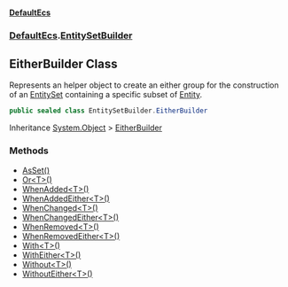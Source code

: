 #### [DefaultEcs](./index.md 'index')
### [DefaultEcs](./DefaultEcs.md 'DefaultEcs').[EntitySetBuilder](./DefaultEcs-EntitySetBuilder.md 'DefaultEcs.EntitySetBuilder')
## EitherBuilder Class
Represents an helper object to create an either group for the construction of an [EntitySet](./DefaultEcs-EntitySet.md 'DefaultEcs.EntitySet') containing a specific subset of [Entity](./DefaultEcs-Entity.md 'DefaultEcs.Entity').  
```csharp
public sealed class EntitySetBuilder.EitherBuilder
```
Inheritance [System.Object](https://docs.microsoft.com/en-us/dotnet/api/System.Object 'System.Object') &gt; [EitherBuilder](./DefaultEcs-EntitySetBuilder-EitherBuilder.md 'DefaultEcs.EntitySetBuilder.EitherBuilder')  
### Methods
- [AsSet()](./DefaultEcs-EntitySetBuilder-EitherBuilder-AsSet().md 'DefaultEcs.EntitySetBuilder.EitherBuilder.AsSet()')
- [Or&lt;T&gt;()](./DefaultEcs-EntitySetBuilder-EitherBuilder-Or-T-().md 'DefaultEcs.EntitySetBuilder.EitherBuilder.Or&lt;T&gt;()')
- [WhenAdded&lt;T&gt;()](./DefaultEcs-EntitySetBuilder-EitherBuilder-WhenAdded-T-().md 'DefaultEcs.EntitySetBuilder.EitherBuilder.WhenAdded&lt;T&gt;()')
- [WhenAddedEither&lt;T&gt;()](./DefaultEcs-EntitySetBuilder-EitherBuilder-WhenAddedEither-T-().md 'DefaultEcs.EntitySetBuilder.EitherBuilder.WhenAddedEither&lt;T&gt;()')
- [WhenChanged&lt;T&gt;()](./DefaultEcs-EntitySetBuilder-EitherBuilder-WhenChanged-T-().md 'DefaultEcs.EntitySetBuilder.EitherBuilder.WhenChanged&lt;T&gt;()')
- [WhenChangedEither&lt;T&gt;()](./DefaultEcs-EntitySetBuilder-EitherBuilder-WhenChangedEither-T-().md 'DefaultEcs.EntitySetBuilder.EitherBuilder.WhenChangedEither&lt;T&gt;()')
- [WhenRemoved&lt;T&gt;()](./DefaultEcs-EntitySetBuilder-EitherBuilder-WhenRemoved-T-().md 'DefaultEcs.EntitySetBuilder.EitherBuilder.WhenRemoved&lt;T&gt;()')
- [WhenRemovedEither&lt;T&gt;()](./DefaultEcs-EntitySetBuilder-EitherBuilder-WhenRemovedEither-T-().md 'DefaultEcs.EntitySetBuilder.EitherBuilder.WhenRemovedEither&lt;T&gt;()')
- [With&lt;T&gt;()](./DefaultEcs-EntitySetBuilder-EitherBuilder-With-T-().md 'DefaultEcs.EntitySetBuilder.EitherBuilder.With&lt;T&gt;()')
- [WithEither&lt;T&gt;()](./DefaultEcs-EntitySetBuilder-EitherBuilder-WithEither-T-().md 'DefaultEcs.EntitySetBuilder.EitherBuilder.WithEither&lt;T&gt;()')
- [Without&lt;T&gt;()](./DefaultEcs-EntitySetBuilder-EitherBuilder-Without-T-().md 'DefaultEcs.EntitySetBuilder.EitherBuilder.Without&lt;T&gt;()')
- [WithoutEither&lt;T&gt;()](./DefaultEcs-EntitySetBuilder-EitherBuilder-WithoutEither-T-().md 'DefaultEcs.EntitySetBuilder.EitherBuilder.WithoutEither&lt;T&gt;()')
